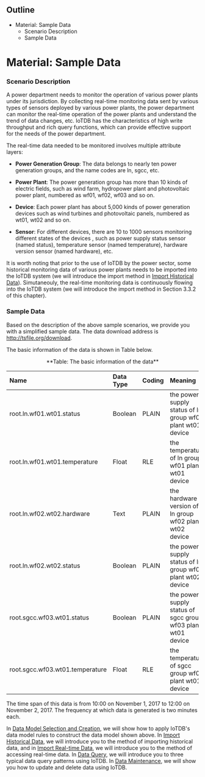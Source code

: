 <!--

    Licensed to the Apache Software Foundation (ASF) under one
    or more contributor license agreements.  See the NOTICE file
    distributed with this work for additional information
    regarding copyright ownership.  The ASF licenses this file
    to you under the Apache License, Version 2.0 (the
    "License"); you may not use this file except in compliance
    with the License.  You may obtain a copy of the License at

        http://www.apache.org/licenses/LICENSE-2.0

    Unless required by applicable law or agreed to in writing,
    software distributed under the License is distributed on an
    "AS IS" BASIS, WITHOUT WARRANTIES OR CONDITIONS OF ANY
    KIND, either express or implied.  See the License for the
    specific language governing permissions and limitations
    under the License.

-->

<!-- TOC -->

## Outline

- Material: Sample Data
    - Scenario Description
    - Sample Data

<!-- /TOC -->
# Material: Sample Data

### Scenario Description

A power department needs to monitor the operation of various power plants under its jurisdiction. By collecting real-time monitoring data sent by various types of sensors deployed by various power plants, the power department can monitor the real-time operation of the power plants and understand the trend of data changes, etc. IoTDB has the characteristics of high write throughput and rich query functions, which can provide effective support for the needs of the power department.

The real-time data needed to be monitored involves multiple attribute layers:

* **Power Generation Group**: The data belongs to nearly ten power generation groups, and the name codes are ln, sgcc, etc.

* **Power Plant**: The power generation group has more than 10 kinds of electric fields, such as wind farm, hydropower plant and photovoltaic power plant, numbered as wf01, wf02, wf03 and so on.

* **Device**: Each power plant has about 5,000 kinds of power generation devices such as wind turbines and photovoltaic panels, numbered as wt01, wt02 and so on.

* **Sensor**: For different devices, there are 10 to 1000 sensors monitoring different states of the devices , such as power supply status sensor (named status), temperature sensor (named temperature), hardware version sensor (named hardware), etc. 

It is worth noting that prior to the use of IoTDB by the power sector, some historical monitoring data of various power plants needs to be imported into the IoTDB system (we will introduce the import method in [Import Historical Data](需要连接到具体的网页链接Chapter3ImportHistoricalData)). Simutaneouly, the real-time monitoring data is continuously flowing into the IoTDB system (we will introduce the import method in Section 3.3.2 of this chapter). 

### Sample Data
Based on the description of the above sample scenarios, we provide you with a simplified sample data. The data download address is http://tsfile.org/download.

The basic information of the data is shown in Table below.
 
<center>**Table: The basic information of the data**

|Name  |Data Type|  Coding | Meaning |
|:---|:---|:---|:---|
|root.ln.wf01.wt01.status|   Boolean|PLAIN| the power supply status of  ln group wf01 plant wt01 device |
|root.ln.wf01.wt01.temperature  |Float|RLE| the temperature of ln group wf01 plant wt01 device|
|root.ln.wf02.wt02.hardware  |Text|PLAIN| the hardware version of ln group wf02 plant wt02 device|
|root.ln.wf02.wt02.status  |Boolean|PLAIN| the power supply status of  ln group wf02 plant wt02 device|
|root.sgcc.wf03.wt01.status|Boolean|PLAIN| the power supply status of  sgcc group wf03 plant wt01 device|
|root.sgcc.wf03.wt01.temperature   |Float|RLE| the temperature of sgcc group wf03 plant wt01 device|

</center>

The time span of this data is from 10:00 on November 1, 2017 to 12:00 on November 2, 2017. The frequency at which data is generated is two minutes each.

In [Data Model Selection and Creation](Chapter3DataModelSelectionandCreation), we will show how to apply IoTDB's data model rules to construct the data model shown above. In [Import Historical Data](Chapter3ImportHistoricalData), we will introduce you to the method of importing historical data, and in [Import Real-time Data](Chapter3ImportReal-timeData), we will introduce you to the method of accessing real-time data. In [Data Query](Chapter3DataQuery), we will introduce you to three typical data query patterns using IoTDB. In [Data Maintenance](Chapter3DataMaintenance), we will show you how to update and delete data using IoTDB.